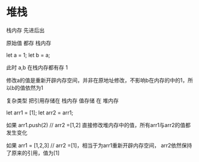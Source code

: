 # 堆栈

栈内存 先进后出

原始值 都存 栈内存

let a = 1;
let b = a;

此时 a,b 在栈内存都有存 1

修改a的值是重新开辟内存空间，并非在原地址修改，不影响b在内存的中的1，所以b的值依然为1

复杂类型 把引用存储在 栈内存 值存储 在 堆内存

let arr1 = [1];
let arr2 = arr1;

如果 arr1.push(2) // arr2 =[1,2] 直接修改堆内存中的值，所有arr1与arr2的值都发生变化

如果 arr1 = [1,2,3] // arr2 =[1]，相当于为arr1重新开辟内存空间， arr2依然保持了原来的引用，值为[1]



